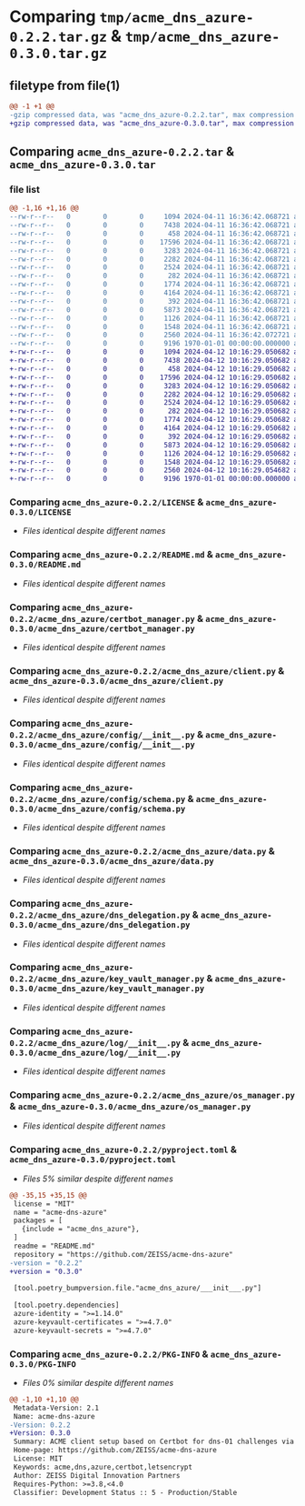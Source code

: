 # Comparing `tmp/acme_dns_azure-0.2.2.tar.gz` & `tmp/acme_dns_azure-0.3.0.tar.gz`

## filetype from file(1)

```diff
@@ -1 +1 @@
-gzip compressed data, was "acme_dns_azure-0.2.2.tar", max compression
+gzip compressed data, was "acme_dns_azure-0.3.0.tar", max compression
```

## Comparing `acme_dns_azure-0.2.2.tar` & `acme_dns_azure-0.3.0.tar`

### file list

```diff
@@ -1,16 +1,16 @@
--rw-r--r--   0        0        0     1094 2024-04-11 16:36:42.068721 acme_dns_azure-0.2.2/LICENSE
--rw-r--r--   0        0        0     7438 2024-04-11 16:36:42.068721 acme_dns_azure-0.2.2/README.md
--rw-r--r--   0        0        0      458 2024-04-11 16:36:42.068721 acme_dns_azure-0.2.2/acme_dns_azure/___init___.py
--rw-r--r--   0        0        0    17596 2024-04-11 16:36:42.068721 acme_dns_azure-0.2.2/acme_dns_azure/certbot_manager.py
--rw-r--r--   0        0        0     3283 2024-04-11 16:36:42.068721 acme_dns_azure-0.2.2/acme_dns_azure/client.py
--rw-r--r--   0        0        0     2282 2024-04-11 16:36:42.068721 acme_dns_azure-0.2.2/acme_dns_azure/config/__init__.py
--rw-r--r--   0        0        0     2524 2024-04-11 16:36:42.068721 acme_dns_azure-0.2.2/acme_dns_azure/config/schema.py
--rw-r--r--   0        0        0      282 2024-04-11 16:36:42.068721 acme_dns_azure-0.2.2/acme_dns_azure/context/__init__.py
--rw-r--r--   0        0        0     1774 2024-04-11 16:36:42.068721 acme_dns_azure-0.2.2/acme_dns_azure/data.py
--rw-r--r--   0        0        0     4164 2024-04-11 16:36:42.068721 acme_dns_azure-0.2.2/acme_dns_azure/dns_delegation.py
--rw-r--r--   0        0        0      392 2024-04-11 16:36:42.068721 acme_dns_azure-0.2.2/acme_dns_azure/exceptions.py
--rw-r--r--   0        0        0     5873 2024-04-11 16:36:42.068721 acme_dns_azure-0.2.2/acme_dns_azure/key_vault_manager.py
--rw-r--r--   0        0        0     1126 2024-04-11 16:36:42.068721 acme_dns_azure-0.2.2/acme_dns_azure/log/__init__.py
--rw-r--r--   0        0        0     1548 2024-04-11 16:36:42.068721 acme_dns_azure-0.2.2/acme_dns_azure/os_manager.py
--rw-r--r--   0        0        0     2560 2024-04-11 16:36:42.072721 acme_dns_azure-0.2.2/pyproject.toml
--rw-r--r--   0        0        0     9196 1970-01-01 00:00:00.000000 acme_dns_azure-0.2.2/PKG-INFO
+-rw-r--r--   0        0        0     1094 2024-04-12 10:16:29.050682 acme_dns_azure-0.3.0/LICENSE
+-rw-r--r--   0        0        0     7438 2024-04-12 10:16:29.050682 acme_dns_azure-0.3.0/README.md
+-rw-r--r--   0        0        0      458 2024-04-12 10:16:29.050682 acme_dns_azure-0.3.0/acme_dns_azure/___init___.py
+-rw-r--r--   0        0        0    17596 2024-04-12 10:16:29.050682 acme_dns_azure-0.3.0/acme_dns_azure/certbot_manager.py
+-rw-r--r--   0        0        0     3283 2024-04-12 10:16:29.050682 acme_dns_azure-0.3.0/acme_dns_azure/client.py
+-rw-r--r--   0        0        0     2282 2024-04-12 10:16:29.050682 acme_dns_azure-0.3.0/acme_dns_azure/config/__init__.py
+-rw-r--r--   0        0        0     2524 2024-04-12 10:16:29.050682 acme_dns_azure-0.3.0/acme_dns_azure/config/schema.py
+-rw-r--r--   0        0        0      282 2024-04-12 10:16:29.050682 acme_dns_azure-0.3.0/acme_dns_azure/context/__init__.py
+-rw-r--r--   0        0        0     1774 2024-04-12 10:16:29.050682 acme_dns_azure-0.3.0/acme_dns_azure/data.py
+-rw-r--r--   0        0        0     4164 2024-04-12 10:16:29.050682 acme_dns_azure-0.3.0/acme_dns_azure/dns_delegation.py
+-rw-r--r--   0        0        0      392 2024-04-12 10:16:29.050682 acme_dns_azure-0.3.0/acme_dns_azure/exceptions.py
+-rw-r--r--   0        0        0     5873 2024-04-12 10:16:29.050682 acme_dns_azure-0.3.0/acme_dns_azure/key_vault_manager.py
+-rw-r--r--   0        0        0     1126 2024-04-12 10:16:29.050682 acme_dns_azure-0.3.0/acme_dns_azure/log/__init__.py
+-rw-r--r--   0        0        0     1548 2024-04-12 10:16:29.050682 acme_dns_azure-0.3.0/acme_dns_azure/os_manager.py
+-rw-r--r--   0        0        0     2560 2024-04-12 10:16:29.054682 acme_dns_azure-0.3.0/pyproject.toml
+-rw-r--r--   0        0        0     9196 1970-01-01 00:00:00.000000 acme_dns_azure-0.3.0/PKG-INFO
```

### Comparing `acme_dns_azure-0.2.2/LICENSE` & `acme_dns_azure-0.3.0/LICENSE`

 * *Files identical despite different names*

### Comparing `acme_dns_azure-0.2.2/README.md` & `acme_dns_azure-0.3.0/README.md`

 * *Files identical despite different names*

### Comparing `acme_dns_azure-0.2.2/acme_dns_azure/certbot_manager.py` & `acme_dns_azure-0.3.0/acme_dns_azure/certbot_manager.py`

 * *Files identical despite different names*

### Comparing `acme_dns_azure-0.2.2/acme_dns_azure/client.py` & `acme_dns_azure-0.3.0/acme_dns_azure/client.py`

 * *Files identical despite different names*

### Comparing `acme_dns_azure-0.2.2/acme_dns_azure/config/__init__.py` & `acme_dns_azure-0.3.0/acme_dns_azure/config/__init__.py`

 * *Files identical despite different names*

### Comparing `acme_dns_azure-0.2.2/acme_dns_azure/config/schema.py` & `acme_dns_azure-0.3.0/acme_dns_azure/config/schema.py`

 * *Files identical despite different names*

### Comparing `acme_dns_azure-0.2.2/acme_dns_azure/data.py` & `acme_dns_azure-0.3.0/acme_dns_azure/data.py`

 * *Files identical despite different names*

### Comparing `acme_dns_azure-0.2.2/acme_dns_azure/dns_delegation.py` & `acme_dns_azure-0.3.0/acme_dns_azure/dns_delegation.py`

 * *Files identical despite different names*

### Comparing `acme_dns_azure-0.2.2/acme_dns_azure/key_vault_manager.py` & `acme_dns_azure-0.3.0/acme_dns_azure/key_vault_manager.py`

 * *Files identical despite different names*

### Comparing `acme_dns_azure-0.2.2/acme_dns_azure/log/__init__.py` & `acme_dns_azure-0.3.0/acme_dns_azure/log/__init__.py`

 * *Files identical despite different names*

### Comparing `acme_dns_azure-0.2.2/acme_dns_azure/os_manager.py` & `acme_dns_azure-0.3.0/acme_dns_azure/os_manager.py`

 * *Files identical despite different names*

### Comparing `acme_dns_azure-0.2.2/pyproject.toml` & `acme_dns_azure-0.3.0/pyproject.toml`

 * *Files 5% similar despite different names*

```diff
@@ -35,15 +35,15 @@
 license = "MIT"
 name = "acme-dns-azure"
 packages = [
   {include = "acme_dns_azure"},
 ]
 readme = "README.md"
 repository = "https://github.com/ZEISS/acme-dns-azure"
-version = "0.2.2"
+version = "0.3.0"
 
 [tool.poetry_bumpversion.file."acme_dns_azure/___init___.py"]
 
 [tool.poetry.dependencies]
 azure-identity = ">=1.14.0"
 azure-keyvault-certificates = ">=4.7.0"
 azure-keyvault-secrets = ">=4.7.0"
```

### Comparing `acme_dns_azure-0.2.2/PKG-INFO` & `acme_dns_azure-0.3.0/PKG-INFO`

 * *Files 0% similar despite different names*

```diff
@@ -1,10 +1,10 @@
 Metadata-Version: 2.1
 Name: acme-dns-azure
-Version: 0.2.2
+Version: 0.3.0
 Summary: ACME client setup based on Certbot for dns-01 challenges via Azure Cloud services
 Home-page: https://github.com/ZEISS/acme-dns-azure
 License: MIT
 Keywords: acme,dns,azure,certbot,letsencrypt
 Author: ZEISS Digital Innovation Partners
 Requires-Python: >=3.8,<4.0
 Classifier: Development Status :: 5 - Production/Stable
```

